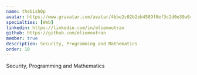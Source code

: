```yaml
---
name: thebish0p
avatar: https://www.gravatar.com/avatar/4bbe2c02b2eb4589f0ef3c2d0e39a640?d=identicon&s=256
specialties: [Web]
linkedin: https://linkedin.com/in/eliemoutran
github: https://github.com/eliemoutran
member: true
description: Security, Programming and Mathematics
order: 10
---
```


Security, Programming and Mathematics
